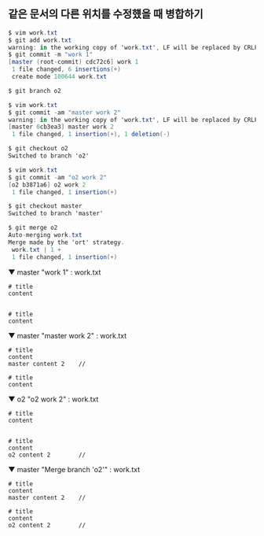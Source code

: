 ## 같은 문서의 다른 위치를 수정헀을 때 병합하기
```c#
$ vim work.txt
$ git add work.txt
warning: in the working copy of 'work.txt', LF will be replaced by CRLF the next time Git touches it
$ git commit -m "work 1"
[master (root-commit) cdc72c6] work 1
 1 file changed, 6 insertions(+)
 create mode 100644 work.txt

$ git branch o2

$ vim work.txt
$ git commit -am "master work 2"
warning: in the working copy of 'work.txt', LF will be replaced by CRLF the next time Git touches it
[master 0cb3ea3] master work 2
 1 file changed, 1 insertion(+), 1 deletion(-)

$ git checkout o2
Switched to branch 'o2'

$ vim work.txt
$ git commit -am "o2 work 2"
[o2 b3871a6] o2 work 2
 1 file changed, 1 insertion(+)

$ git checkout master
Switched to branch 'master'

$ git merge o2
Auto-merging work.txt
Merge made by the 'ort' strategy.
 work.txt | 1 +
 1 file changed, 1 insertion(+)
```

▼ master "work 1" : work.txt
```
# title
content


# title
content
```
▼ master "master work 2" : work.txt
```
# title
content
master content 2    //

# title
content
```
▼ o2 "o2 work 2" : work.txt
```
# title
content


# title
content
o2 content 2        //
```
▼ master "Merge branch 'o2'" : work.txt
```
# title
content
master content 2    //

# title
content
o2 content 2        //
```
